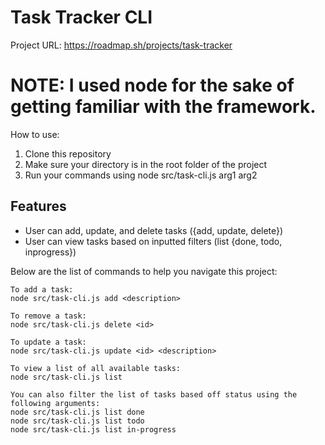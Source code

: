 # Task Tracker CLI

Project URL: https://roadmap.sh/projects/task-tracker

# NOTE: I used node for the sake of getting familiar with the framework.

How to use:

1. Clone this repository
2. Make sure your directory is in the root folder of the project
3. Run your commands using node src/task-cli.js arg1 arg2

## Features

- User can add, update, and delete tasks ({add, update, delete})
- User can view tasks based on inputted filters (list {done, todo, inprogress})

Below are the list of commands to help you navigate this project:

```
To add a task:
node src/task-cli.js add <description>

To remove a task:
node src/task-cli.js delete <id>

To update a task:
node src/task-cli.js update <id> <description>

To view a list of all available tasks:
node src/task-cli.js list

You can also filter the list of tasks based off status using the following arguments:
node src/task-cli.js list done
node src/task-cli.js list todo
node src/task-cli.js list in-progress
```
